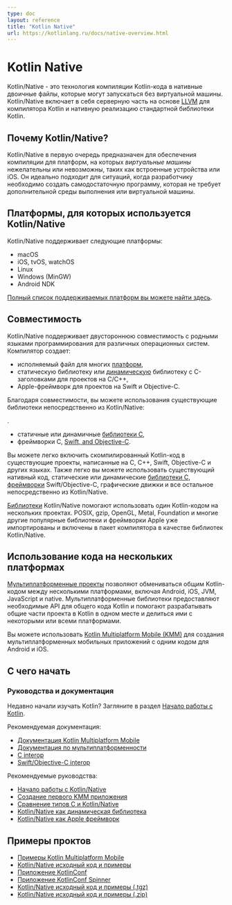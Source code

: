 ```yaml
---
type: doc
layout: reference
title: "Kotlin Native"
url: https://kotlinlang.ru/docs/native-overview.html
---
```

      
<!-- При переводе статьи оригинальная версия была от 07 December 2021 -->

# Kotlin Native

<!-- Kotlin/Native is a technology for compiling Kotlin code to native binaries which can run without a virtual machine.
Kotlin/Native includes an [LLVM](https://llvm.org/)-based backend for the Kotlin compiler and a native implementation of the Kotlin standard
library. -->
Kotlin/Native - это технология компиляции Kotlin-кода в нативные двоичные файлы, которые могут запускаться без
виртуальной машины. Kotlin/Native включает в себя серверную часть на основе [LLVM](https://llvm.org/) для компилятора
Kotlin и нативную реализацию стандартной библиотеки Kotlin.

<a name="why-kotlin-native"></a>

<!-- ## Why Kotlin/Native? -->
## Почему Kotlin/Native?

<!-- Kotlin/Native is primarily designed to allow compilation for platforms on which _virtual machines_ are not
desirable or possible, such as embedded devices or iOS.
It is ideal for situations when a developer needs to produce a
self-contained program that does not require an additional runtime or virtual machine. -->
Kotlin/Native в первую очередь предназначен для обеспечения компиляции для платформ, на которых *виртуальные машины*
нежелательны или невозможны, таких как встроенные устройства или iOS. Он идеально подходит для ситуаций, когда
разработчику необходимо создать самодостаточную программу, которая не требует дополнительной среды выполнения или
виртуальной машины.

<a name="target-platforms"></a>

<!-- ## Target platforms -->
## Платформы, для которых используется Kotlin/Native

<!-- Kotlin/Native supports the following platforms: -->
Kotlin/Native поддерживает следующие платформы:

* macOS
* iOS, tvOS, watchOS
* Linux
* Windows (MinGW)
* Android NDK

<!-- [The full list of supported targets is available here](mpp-supported-platforms.md). -->
[Полный список поддерживаемых платформ вы можете найти здесь](mpp-supported-platforms.html).

<a name="interoperability"></a>

<!-- ## Interoperability -->
## Совместимость

<!-- Kotlin/Native supports two-way interoperability with native programming languages for different operating systems.
The compiler creates: -->
Kotlin/Native поддерживает двустороннюю совместимость с родными языками программирования для различных операционных
систем. Компилятор создает:

<!-- * an executable for many [platforms](#target-platforms)
* a static library or [dynamic](native-dynamic-libraries.md) library with C headers for C/C++ projects
* an [Apple framework](apple-framework.md) for Swift and Objective-C projects -->

* исполняемый файл для многих [платформ](#target-platforms),
* статическую библиотеку или [динамическую](native-dynamic-libraries.html) библиотеку с C-заголовками для проектов на C/C++,
* Apple-фреймворк для проектов на Swift и Objective-C.

<!-- Kotlin/Native supports interoperability to use existing libraries
directly from Kotlin/Native: -->
Благодаря совместимости, вы можете использования существующие библиотеки непосредственно из Kotlin/Native:

<!-- * static or dynamic [C libraries](native-c-interop.md)
* C, [Swift, and Objective-C](native-objc-interop.md) frameworks -->.

* статичные или динамичные [библиотеки C](native-c-interop.html),
* фреймворки C, [Swift, and Objective-C](native-objc-interop.html).

<!-- It is easy to include compiled Kotlin code in
existing projects written in C, C++, Swift, Objective-C, and other languages.
It is also easy to use existing native code,
static or dynamic [C libraries](native-c-interop.md),
Swift/Objective-C [frameworks](native-objc-interop.md),
graphical engines, and anything else directly from Kotlin/Native. -->
Вы можете легко включить скомпилированный Kotlin-код в существующие проекты, написанные на C, C++, Swift, Objective-C и
других языках. Также легко вы можете использовать существующий нативный код, статические или динамические
[библиотеки C](native-c-interop.html), [фреймворки](native-objc-interop.html) Swift/Objective-C, графические движки и
все остальное непосредственно из Kotlin/Native.

<!-- Kotlin/Native [libraries](native-platform-libs.md) help share Kotlin
code between projects.
POSIX, gzip, OpenGL, Metal, Foundation, and many other popular libraries and Apple frameworks
are pre-imported and included as Kotlin/Native libraries in the compiler package. -->
[Библиотеки](native-platform-libs.html) Kotlin/Native помогают использовать один Kotlin-кодом на нескольких проектах.
POSIX, gzip, OpenGL, Metal, Foundation и многие другие популярные библиотеки и фреймворки Apple уже импортированы и
включены в пакет компилятора в качестве библиотек Kotlin/Native.

<a name="sharing-code-between-platforms"></a>

<!-- ## Sharing code between platforms -->
## Использование кода на нескольких платформах

<!-- [Multiplatform projects](multiplatform.md) allow sharing common Kotlin code between multiple platforms, including Android, iOS, JVM, JavaScript, and native.
Multiplatform libraries provide required APIs for common Kotlin code and help develop shared parts of a project in
Kotlin in one place and share it with some or all target platforms. -->
[Мультиплатформенные проекты](multiplatform.html) позволяют обмениваться общим Kotlin-кодом между несколькими платформами,
включая Android, iOS, JVM, JavaScript и native. Мультиплатформенные библиотеки предоставляют необходимые API для общего
кода Kotlin и помогают разрабатывать общие части проекта в Kotlin в одном месте и делиться ими с некоторыми или всеми
платформами.

<!-- You can use [Kotlin Multiplatform Mobile (KMM)](https://kotlinlang.org/lp/mobile/) to create multiplatform mobile applications with code shared between Android and iOS. -->
Вы можете использовать [Kotlin Multiplatform Mobile (KMM)](https://kotlinlang.org/lp/mobile/) для создания
мультиплатформенных мобильных приложений с одним кодом для Android и iOS.

<a name="how-to-get-started"></a>

<!-- ## How to get started -->
## С чего начать

<a name="tutorials-and-documentation"></a>

<!-- ### Tutorials and documentation -->
### Руководства и документация

<!-- New to Kotlin? Take a look at [Getting started with Kotlin](getting-started.md). -->
Недавно начали изучать Kotlin? Загляните в раздел [Начало работы с Kotlin](getting-started.html).

<!-- Recommended documentation: -->
Рекомендуемая документация:

<!-- * [Kotlin Multiplatform Mobile documentation](kmm-getting-started.md)
* [Multiplatform documentation](mpp-intro.md)
* [C interop](native-c-interop.md)
* [Swift/Objective-C interop](native-objc-interop.md) -->

* [Документация Kotlin Multiplatform Mobile](kmm-getting-started.html)
* [Документация по мультиплатформенности](mpp-intro.html)
* [C interop](native-c-interop.html)
* [Swift/Objective-C interop](native-objc-interop.html)

<!-- Recommended tutorials: -->
Рекомендуемые руководства:

<!-- * [Get started with Kotlin/Native](native-get-started.md)
* [Create your first KMM application](kmm-create-first-app.md)
* [Types mapping between C and Kotlin/Native](mapping-primitive-data-types-from-c.md)
* [Kotlin/Native as a Dynamic Library](native-dynamic-libraries.md)
* [Kotlin/Native as an Apple Framework](apple-framework.md) -->

* [Начало работы с Kotlin/Native](native-get-started.html)
* [Создание первого KMM приложения](kmm-create-first-app.html)
* [Сравнение типов C и Kotlin/Native](mapping-primitive-data-types-from-c.html)
* [Kotlin/Native как динамическая библиотека](native-dynamic-libraries.html)
* [Kotlin/Native как Apple фреймворк](apple-framework.html)

<a name="sample-projects"></a>

<!-- ## Sample projects -->
## Примеры проктов

<!-- * [Kotlin Multiplatform Mobile samples](kmm-samples.md)
* [Kotlin/Native sources and examples](https://github.com/JetBrains/kotlin/tree/master/kotlin-native/samples)
* [KotlinConf app](https://github.com/JetBrains/kotlinconf-app)
* [KotlinConf Spinner app](https://github.com/jetbrains/kotlinconf-spinner)
* [Kotlin/Native sources and examples (.tgz)](https://download.jetbrains.com/kotlin/native/kotlin-native-samples-1.0.1.tar.gz)
* [Kotlin/Native sources and examples (.zip)](https://download.jetbrains.com/kotlin/native/kotlin-native-samples-1.0.1.zip) -->

* [Примеры Kotlin Multiplatform Mobile](kmm-samples.html)
* [Kotlin/Native исходный код и примеры](https://github.com/JetBrains/kotlin/tree/master/kotlin-native/samples)
* [Приложение KotlinConf](https://github.com/JetBrains/kotlinconf-app)
* [Приложение KotlinConf Spinner](https://github.com/jetbrains/kotlinconf-spinner)
* [Kotlin/Native исходный код и примеры (.tgz)](https://download.jetbrains.com/kotlin/native/kotlin-native-samples-1.0.1.tar.gz)
* [Kotlin/Native исходный код и примеры (.zip)](https://download.jetbrains.com/kotlin/native/kotlin-native-samples-1.0.1.zip)
